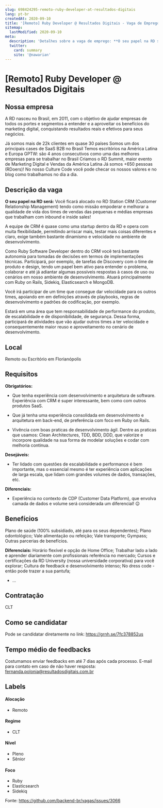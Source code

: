 ```yaml
---
slug: 698424295-remoto-ruby-developer-at-resultados-digitais
lang: pt-br
createdAt: 2020-09-10
title: '[Remoto] Ruby Developer @ Resultados Digitais - Vaga de Emprego'
sitemap:
  lastModified: 2020-09-10
meta:
  description: 'Detalhes sobre a vaga de emprego: **O seu papel na RD será:** Você ficará alocado no RD Station CRM (Customer Relationship Management) tendo como missão empoderar e melhorar a qualidade de vida dos times de vendas das pequenas e médias empresas que trabalham com inbound e inside sales! A equipe de CRM é quase como uma startup dentro da RD e opera com muita flexibilidade, permitindo arriscar mais, testar mais coisas diferentes e claro, exige também bastante dinamismo e velocidade no ambiente de desenvolvimento.  Como Ruby Software Developer dentro do CRM você terá bastante autonomia para tomadas de decisões em termos de implementações técnicas. Participará, por exemplo, de tarefas de Discovery com o time de produto e design, tendo um papel bem ativo para entender o problema, colaborar e até já adiantar algumas possíveis respostas à casos de uso ou cenários em nosso ambiente de desenvolvimento. Atuará principalmente com Ruby on Rails, Sidekiq, Elasticsearch e MongoDB. Você irá participar de um time que consegue dar velocidade para os outros times, apoiando em em definições através de playbooks, regras de desenvolvimento e padrões de codificação, por exemplo. Estará em uma área que tem responsabilidade de performance do produto, de escalabilidade e de disponibilidade, de segurança. Dessa forma, participará de atividades que vão ajudar outros times a ter velocidade e consequentemente maior reuso e aproveitamento no cenário de desenvolvimento.'
  twitter:
    card: summary
    site: '@nawarian'
---
```


# [Remoto] Ruby Developer @ Resultados Digitais


## Nossa empresa

A RD nasceu no Brasil, em 2011, com o objetivo de ajudar empresas de todos os portes e segmentos a entender e a aproveitar os benefícios do marketing digital, conquistando resultados reais e efetivos para seus negócios.

Já somos mais de 22k clientes em quase 30 países
Somos um dos principais cases de SaaS B2B no Brasil
Temos escritórios na América Latina e Europa
GPTW: são 4 anos consecutivos como uma das melhores empresas para se trabalhar no Brasil
Criamos o RD Summit, maior evento de Marketing Digital e Vendas da América Latina
Já somos +650 pessoas (RDoers)!
No nosso Culture Code você pode checar os nossos valores e no blog como trabalhamos no dia a dia.

## Descrição da vaga

**O seu papel na RD será:**
Você ficará alocado no RD Station CRM (Customer Relationship Management) tendo como missão empoderar e melhorar a qualidade de vida dos times de vendas das pequenas e médias empresas que trabalham com inbound e inside sales!

A equipe de CRM é quase como uma startup dentro da RD e opera com muita flexibilidade, permitindo arriscar mais, testar mais coisas diferentes e claro, exige também bastante dinamismo e velocidade no ambiente de desenvolvimento. 

Como Ruby Software Developer dentro do CRM você terá bastante autonomia para tomadas de decisões em termos de implementações técnicas. Participará, por exemplo, de tarefas de Discovery com o time de produto e design, tendo um papel bem ativo para entender o problema, colaborar e até já adiantar algumas possíveis respostas à casos de uso ou cenários em nosso ambiente de desenvolvimento. Atuará principalmente com Ruby on Rails, Sidekiq, Elasticsearch e MongoDB.

Você irá participar de um time que consegue dar velocidade para os outros times, apoiando em em definições através de playbooks, regras de desenvolvimento e padrões de codificação, por exemplo.

Estará em uma área que tem responsabilidade de performance do produto, de escalabilidade e de disponibilidade, de segurança. Dessa forma, participará de atividades que vão ajudar outros times a ter velocidade e consequentemente maior reuso e aproveitamento no cenário de desenvolvimento.

## Local

 Remoto ou Escritório em Florianópolis

## Requisitos

**Obrigatórios:**
 - Que tenha experiência com desenvolvimento e arquitetura de software. Experiência com CRM é super interessante, bem como com outros produtos SaaS.

- Que já tenha uma experiência consolidada em desenvolvimento e arquitetura em back-end, de preferência com foco em Ruby on Rails. 

- Vivência com boas praticas de desenvolvimento ágil. Dentre as praticas que usamos: Clean Architectures, TDD, BDD, DDD, que valorize e incorpore qualidade na sua forma de modelar soluções e codar com melhoria continua.

**Desejáveis:**

- Ter lidado com questões de escalabilidade e performance é bem importante, mas o essencial mesmo é ter experiência com aplicações de larga escala, que lidam com grandes volumes de dados, transações, etc.

**Diferenciais:**

- Experiência no contexto de CDP (Customer Data Platform), que envolva camada de dados e volume será considerada um diferencial! 😉

## Benefícios
Plano de saúde (100% subsidiado, até para os seus dependentes);
Plano odontológico;
Vale alimentação ou refeição;
Vale transporte;
Gympass;
Outras parcerias de benefícios.

**Diferenciais:**
Horário flexível e opção de Home Office;
Trabalhar lado a lado e aprender diariamente com profissionais referência no mercado;
Cursos e certificações da RD University (nossa universidade corporativa) para você explorar;
Cultura de feedback e desenvolvimento intenso;
No dress code - então pode trazer a sua pantufa;
- ...

## Contratação

CLT

## Como se candidatar

Pode se candidatar diretamente no link: https://grnh.se/7fc378852us

## Tempo médio de feedbacks

Costumamos enviar feedbacks em até 7 dias após cada processo.
E-mail para contato em caso de não haver resposta: fernanda.polonia@resultadosdigitais.com.br

## Labels
<!-- retire os labels que não fazem sentido à vaga -->

#### Alocação

- Remoto

#### Regime
- CLT

#### Nível
- Pleno
- Sênior

#### Foco
- Ruby
- Elasticsearch
- Sidekiq





Fonte: https://github.com/backend-br/vagas/issues/3066